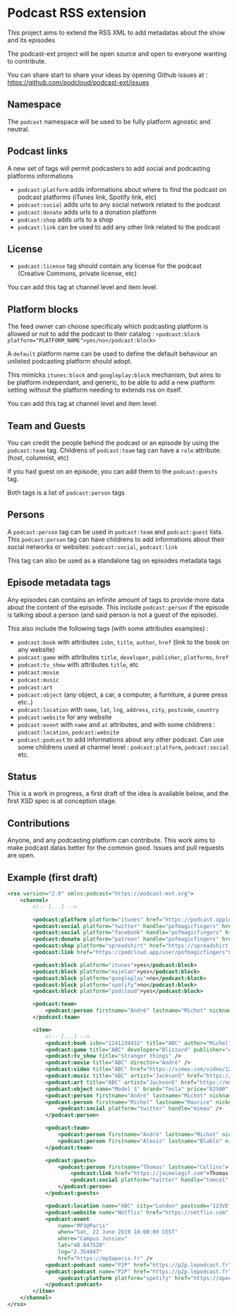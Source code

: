 # Podcast RSS extension

This project aims to extend the RSS XML to add metadatas about the show and its episodes

The podcast-ext project will be open source and open to everyone wanting to contribute. 

You can share start to share your ideas by opening Github issues at : 
https://github.com/podcloud/podcast-ext/issues

## Namespace
The `podcast` namespace will be used to be fully platform agnostic and neutral.

## Podcast links

A new set of tags will permit podcasters to add social and podcasting platforms informations

- `podcast:platform` adds informations about where to find the podcast on podcast platforms (iTunes link, Spotify link, etc)
- `podcast:social` adds urls to any social network related to the podcast
- `podcast:donate` adds urls to a donation platform
- `podcast:shop` adds urls to a shop
- `podcast:link` can be used to add any other link related to the podcast

## License
    
- `podcast:license` tag should contain any license for the podcast (Creative Commons, private license, etc)

You can add this tag at channel level and item level.

## Platform blocks

The feed owner can choose specificaly which podcasting platform is allowed or not to add the podcast to their catalog :
`<podcast:block platform="PLATFORM_NAME">yes/no</podcast:block>`

A `default` platform name can be used to define the default behaviour an unlisted podcasting platform should adopt.

This mimicks `itunes:block` and `googleplay:block` mechanism, but aims to be platform independant, and generic, to be able
to add a new platform setting without the platform needing to extends rss on itself.

You can add this tag at channel level and item level.

## Team and Guests

You can credit the people behind the podcast or an episode by using the `podcast:team` tag.
Childrens of `podcast:team` tag can have a `role` attribute. (host, columnist, etc)

If you had guest on an episode, you can add them to the `podcast:guests` tag.

Both tags is a list of `podcast:person` tags

## Persons

A `podcast:person` tag can be used in `podcast:team` and `podcast:guest` lists. 
This `podcast:person` tag can have childrens to add informations about their social networks or websites: 
    `podcast:social`, `podcast:link`

This tag can also be used as a standalone tag on episodes metadata tags

## Episode metadata tags

Any episodes can contains an infinite amount of tags to provide more data about the content of the episode.
This include `podcast:person` if the episode is talking about a person (and said person is not a guest of the episode).

This also include the following tags (with some attributes examples) : 

- `podcast:book` with attributes `isbn`, `title`, `author`, `href` (link to the book on any website)
- `podcast:game` with attributes `title`, `developer`, `publisher`, `platforms`, `href`
- `podcast:tv_show` with attributes `title`, etc
- `podcast:movie`
- `podcast:music`
- `podcast:art`
- `podcast:object` (any object, a car, a computer, a furniture, a puree press etc..)
- `podcast:location` with `name`, `lat`, `lng`, `address`, `city`, `postcode`, `country`
- `podcast:website` for any website
- `podcast:event` with `name` and `at` attributes, and with some childrens : `podcast:location`, `podcast:website`
- `podcast:podcast` to add informations about any other podcast. Can use some childrens used at channel level : `podcast:platform`, `podcast:social` etc.

## Status

This is a work in progress, a first draft of the idea is available below, and the first XSD spec is at conception stage.

## Contributions

Anyone, and any podcasting platform can contribute. This work aims to make podcast datas better for the common good. 
Issues and pull requests are open.

## Example (first draft)

```xml
<rss version="2.0" xmlns:podcast="https://podcast-ext.org">
	<channel>
		<!-- [...] -->

		<podcast:platform platform="itunes" href="https://podcast.apple.com/mypodcast" />
		<podcast:social platform="twitter" handle="pofmagicfingers" href="https://twitter.com/pofmagicfingers" />
		<podcast:social platform="facebook" handle="pofmagicfingers" href="https://facebook.com/pofmagicfingers" />
		<podcast:donate platform="patreon" handle="pofmagicfingers" href="https://patreon.com/pofmagicfingers" />
		<podcast:shop platform="spreadshirt" href="https://spreadshirt.com/pofmagicfingers">Buy our stuff!</podcast:shop>
		<podcast:link href="https://podcloud.app/user/pofmagicfingers">My podCloud profile</podcast:link>

		<podcast:block platform="itunes">yes</podcast:block>
		<podcast:block platform="majelan">yes</podcast:block>
		<podcast:block platform="googleplay">no</podcast:block>
		<podcast:block platform="spotify">no</podcast:block>
		<podcast:block platform="podcloud">yes</podcast:block>

		<podcast:team>
			<podcast:person firstname="André" lastname="Michot" nickname="Michan" role="host" pronoun="they" />
		</podcast:team>

		<item>
			<!-- [...] -->
			<podcast:book isbn="1241234432" title="ABC" author="Michel" href="https://amazon.co.uk/azeaze" />
			<podcast:game title="ABC" developer="Blizzard" publisher="Activision" />
			<podcast:tv_show title="Stranger things" />
			<podcast:movie title="ABC" director="André" />
			<podcast:video title="ABC" href="https://vimeo.com/video/1234123" />
			<podcast:music title="ABC" artist="Jackson5" href="https://music.com/abc" />
			<podcast:art title="ABC" artist="Jackson5" href="https://music.com/abc" />
			<podcast:object name="Model S" brand="Tesla" price="82500" currency="EUR" href="https://www.tesla.com/fr_FR/models" />
			<podcast:person firstname="André" lastname="Michot" nickname="Michan" />
			<podcast:person firstname="Michel" lastname="Maurice" nickname="Mimau">
				<podcast:social platform="twitter" handle="mimau" />
			</podcast:person>

			<podcast:team>
				<podcast:person firstname="André" lastname="Michot" nickname="Michan" role="host" />
				<podcast:person firstname="Alexis" lastname="Blablo" nickname="blablo" role="columnist" />
			</podcast:team>

			<podcast:guests>
				<podcast:person firstname="Thomas" lastname="Collins">
					<podcast:link href="https://jaimelegif.com">Thomas project website</podcast:link>
                    <podcast:social platform="twitter" handle="tomcol" href="https://twitter.com/tomcol" />
				</podcast:person>
			</podcast:guests>

			<podcast:location name="ABC" city="London" postcode="123VE" country="UK" lat="34.676637" lng="135.506512" />
			<podcast:website name="Netflix" href="https://netflix.com" />
			<podcast:event 
				name="MP3@Paris" 
				when="Sat, 22 June 2019 10:00:00 CEST" 
				where="Campus Jussieu" 
				lat="48.847520"
				lng="2.354047" 
				href="https://mp3aparis.fr" />
			<podcast:podcast name="P2P" href="https://p2p.lepodcast.fr" rss="https://p2p.lepodcast.fr/rss" />
			<podcast:podcast name="P2P" href="https://p2p.lepodcast.fr" rss="https://p2p.lepodcast.fr/rss">
				<podcast:platform platform="spotify" href="https://open.spotify.com/sdfsdf" />
			</podcast:podcast>
		</item>
	</channel>
</rss>
```
